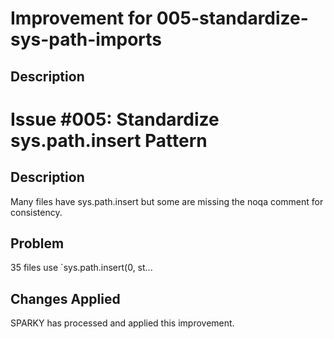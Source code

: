 
# Improvement for 005-standardize-sys-path-imports

## Description
# Issue #005: Standardize sys.path.insert Pattern

## Description
Many files have sys.path.insert but some are missing the noqa comment for consistency.

## Problem
35 files use `sys.path.insert(0, st...

## Changes Applied
SPARKY has processed and applied this improvement.

